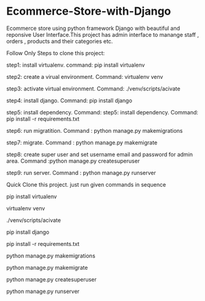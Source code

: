 # Ecommerce-Store-with-Django
Ecommerce store using python framework Django with beautiful and reponsive User Interface.This project has admin interface to manange staff , orders , products and their categories etc.

Follow Only Steps to clone this project:

step1: install virtualenv. command: pip install virtualenv

step2: create a virual environment. Command: virtualenv venv

step3: activate virtual environment. Command: ./venv/scripts/acivate

step4: install django. Command: pip install django

step5: install dependency. Command: step5: install dependency. Command: pip install -r requirements.txt

step6: run migratition. Command : python manage.py makemigrations

step7: migrate. Command : python manage.py makemigrate

step8: create super user and set username email and password for admin area. Command :python manage.py createsuperuser

step9: run server. Command : python manage.py runserver


Quick Clone this project. just run given commands in sequence

pip install virtualenv

virtualenv venv

./venv/scripts/acivate

pip install django

pip install -r requirements.txt

python manage.py makemigrations

python manage.py makemigrate

python manage.py createsuperuser

python manage.py runserver
